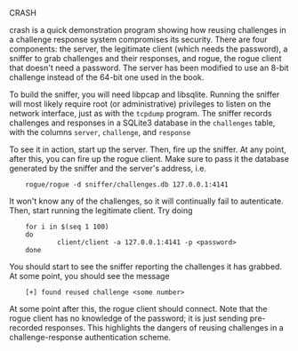 CRASH

crash is a quick demonstration program showing how reusing challenges in
a challenge response system compromises its security. There are four
components: the server, the legitimate client (which needs the password),
a sniffer to grab challenges and their responses, and rogue, the rogue
client that doesn't need a password. The server has been modified to use
an 8-bit challenge instead of the 64-bit one used in the book.

To build the sniffer, you will need libpcap and libsqlite. Running the
sniffer will most likely require root (or administrative) privileges to
listen on the network interface, just as with the `tcpdump` program. The
sniffer records challenges and responses in a SQLite3 database in the
`challenges` table, with the columns `server`, `challenge`, and
`response`

To see it in action, start up the server. Then, fire up the sniffer.
At any point, after this, you can fire up the rogue client. Make sure to
pass it the database generated by the sniffer and the server's address, i.e.

        rogue/rogue -d sniffer/challenges.db 127.0.0.1:4141

It won't know any of the challenges, so it will continually fail to
autenticate. Then, start running the legitimate client. Try doing

        for i in $(seq 1 100)
        do
                client/client -a 127.0.0.1:4141 -p <password>
        done

You should start to see the sniffer reporting the challenges it has
grabbed. At some point, you should see the message

        [+] found reused challenge <some number>

At some point after this, the rogue client should connect. Note that
the rogue client has no knowledge of the password; it is just sending
pre-recorded responses. This highlights the dangers of reusing challenges
in a challenge-response authentication scheme.
